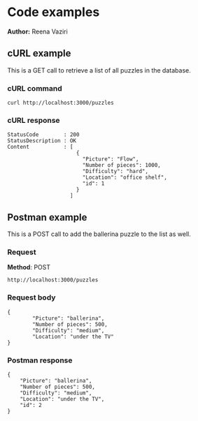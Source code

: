 # Code examples

**Author:** Reena Vaziri

## cURL example

This is a GET call to retrieve a list of all puzzles in the database.

### cURL command

```shell
curl http://localhost:3000/puzzles
```

### cURL response

```shell
StatusCode        : 200
StatusDescription : OK
Content           : [
                      {
                        "Picture": "Flow",
                        "Number of pieces": 1000,
                        "Difficulty": "hard",
                        "Location": "office shelf",
                        "id": 1
                      }
                    ]
```

## Postman example

This is a POST call to add the ballerina puzzle to the list as well.

### Request

**Method**: POST

```shell
http://localhost:3000/puzzles
```

### Request body

```shell
{
        "Picture": "ballerina",
        "Number of pieces": 500,
        "Difficulty": "medium",
        "Location": "under the TV"
}
```

### Postman response

```shell
{
    "Picture": "ballerina",
    "Number of pieces": 500,
    "Difficulty": "medium",
    "Location": "under the TV",
    "id": 2
}
```
